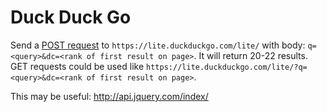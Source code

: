 # Duck Duck Go
Send a [POST request](https://github.com/gocolly/colly/issues/175#issuecomment-400024313) to `https://lite.duckduckgo.com/lite/` with body: `q=<query>&dc=<rank of first result on page>`. It will return 20-22 results. GET requests could be used like `https://lite.duckduckgo.com/lite/?q=<query>&dc=<rank of first result on page>`.


This may be useful: http://api.jquery.com/index/